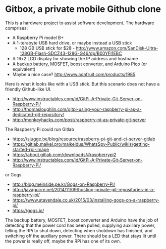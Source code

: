 Gitbox, a private mobile Github clone
=====================================

This is a hardware project to assist software development. The hardware comprises:

* A Raspberry Pi model B+
* A 1-terabyte USB hard drive, or maybe instead a USB stick
  - 128 GB USB stick for $28 - http://www.amazon.com/SanDisk-Ultra-128GB-Flash-SDCZ43-128G-G46/dp/B00YFI1EBC
* A 16x2 LCD display for showing the IP address and hostname
* A backup battery, MOSFET, boost converter, and Arduino Pico (or equivalent)
* Maybe a nice case? http://www.adafruit.com/products/1985

Here is what it looks like with a USB stick. But this scenario does not have a friendly Github-like UI.

* http://www.instructables.com/id/GitPi-A-Private-Git-Server-on-Raspberry-Pi/
* http://thomasloughlin.com/gitpi-using-your-raspberry-pi-as-a-dedicated-git-repository/
* http://monkeyhacks.com/post/raspberry-pi-as-private-git-server

The Raspberry Pi could run Gitlab

* https://sjugge.be/blog/resource/raspberry-pi-git-and-ci-server-gitlab
* https://gitlab.maikel.pro/maikeldus/WhatsSpy-Public/wikis/getting-started-rpi-image
* https://about.gitlab.com/downloads/#raspberrypi2
* http://www.instructables.com/id/GitPi-A-Private-Git-Server-on-Raspberry-Pi/

or Gogs

* http://blog.meinside.pe.kr/Gogs-on-Raspberry-Pi/
* http://javaguirre.net/2014/11/09/hosting-private-git-repositories-in-a-raspberry-pi/
* https://www.atavendale.co.uk/2015/03/installing-gogs-on-a-raspberry-pi/
* https://gogs.io/

The backup battery, MOSFET, boost converter and Arduino have the job of
detecting that the power cord has been pulled, supplying auxiliary power,
telling the RPi to shut down, detecting when shutdown has finished, and
switching off the auxiliary power. There should be a LED that stays lit until
the power is really off, maybe the RPi has one of its own.
